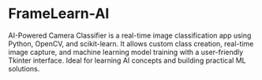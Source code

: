 # FrameLearn-AI
AI-Powered Camera Classifier is a real-time image classification app using Python, OpenCV, and scikit-learn. It allows custom class creation, real-time image capture, and machine learning model training with a user-friendly Tkinter interface. Ideal for learning AI concepts and building practical ML solutions.
